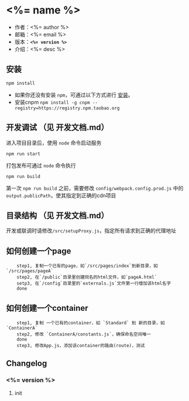 # <%= name %>

* 作者：<%= author %>
* 邮箱：<%= email %>
* 版本：**`<%= version %>`**
* 介绍：<%= desc %>





## 安装

```
npm install
```

- 如果你还没有安装 `npm`，可通过以下方式进行 [安装](https://nodejs.org/en/download/)。
- 安装cnpm `npm install -g cnpm --registry=https://registry.npm.taobao.org`





## 开发调试 （见 开发文档.md）

进入项目目录后，使用 `node` 命令启动服务

```
npm run start
```

打包发布可通过 `node` 命令执行

```
npm run build
```





第一次 `npm run build` 之前，需要修改 `config/webpack.config.prod.js` 中的 `output.publicPath`，使其指定到正确的cdn项目





## 目录结构 （见 开发文档.md）

开发或联调时请修改`/src/setupProxy.js`，指定所有请求到正确的代理地址





## 如何创建一个page

```
    step1, 复制一个已有的page，如`/src/pages/index`到新目录，如`/src/pages/pageA`
    step2, 在`/public`目录里创建同名的html文件，如`pageA.html`
    setp3, 在`/config`目录里的`externals.js`文件第一行增加该html名字
    done
```





## 如何创建一个container

```
    step1, 复制 一个已有的container，如 `Standard` 到 新的目录，如 `ContainerA`
    step2, 修改 `ContainerA/constants.js`，确保命名空间唯一
    done
    step3, 修改App.js，添加该container的路由(route)，测试
```





## Changelog

### <%= version %>
1. init

